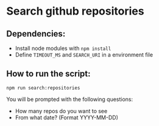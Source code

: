 # Search github repositories

## Dependencies:

- Install node modules with `npm install`
- Define `TIMEOUT_MS` and `SEARCH_URI` in a environment file

## How to run the script:
```
npm run search:repositories
```

You will be prompted with the following questions:
- How many repos do you want to see
- From what date? (Format YYYY-MM-DD)

